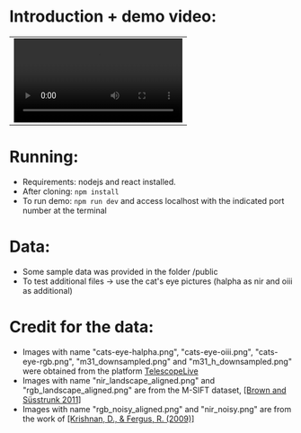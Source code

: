 # Introduction + demo video:

<table>
  <tr>
    <td align="center">
      <video width="100%" controls>
        <source src="/public/demo.mp4" type="video/mp4">
        Your browser does not support the video tag.
      </video>
    </td>
  </tr>
</table>

# Running:

- Requirements: nodejs and react installed.
- After cloning: `npm install`
- To run demo: `npm run dev` and access localhost with the indicated port number at the terminal

# Data:

- Some sample data was provided in the folder /public
- To test additional files -> use the cat's eye pictures (halpha as nir and oiii as additional)

# Credit for the data:

- Images with name "cats-eye-halpha.png", "cats-eye-oiii.png", "cats-eye-rgb.png", "m31_downsampled.png" and "m31_h_downsampled.png" were obtained from the platform [TelescopeLive](https://telescope.live/home)
- Images with name "nir_landscape_aligned.png" and "rgb_landscape_aligned.png" are from the M-SIFT dataset, [[Brown and Süsstrunk 2011]](https://ieeexplore.ieee.org/document/5995637)
- Images with name "rgb_noisy_aligned.png" and "nir_noisy.png" are from the work of [[Krishnan, D., & Fergus, R. (2009)]](https://dl.acm.org/doi/abs/10.1145/1531326.1531402)
